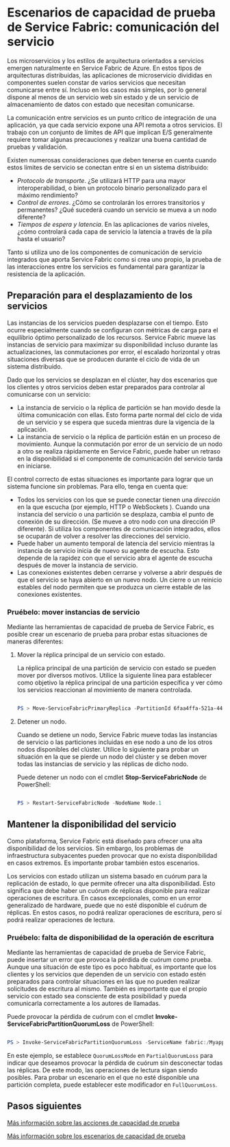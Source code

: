 <properties
   pageTitle="Capacidad de prueba: comunicación del servicio | Microsoft Azure"
   description="La comunicación entre servicios es un punto crítico de integración de una aplicación de Service Fabric. En este artículo se describen las consideraciones de diseño y las técnicas de prueba."
   services="service-fabric"
   documentationCenter=".net"
   authors="vturecek"
   manager="timlt"
   editor=""/>

<tags
   ms.service="service-fabric"
   ms.devlang="dotnet"
   ms.topic="article"
   ms.tgt_pltfrm="NA"
   ms.workload="NA"
   ms.date="08/25/2015"
   ms.author="vturecek"/>

# Escenarios de capacidad de prueba de Service Fabric: comunicación del servicio

Los microservicios y los estilos de arquitectura orientados a servicios emergen naturalmente en Service Fabric de Azure. En estos tipos de arquitecturas distribuidas, las aplicaciones de microservicio divididas en componentes suelen constar de varios servicios que necesitan comunicarse entre sí. Incluso en los casos más simples, por lo general dispone al menos de un servicio web sin estado y de un servicio de almacenamiento de datos con estado que necesitan comunicarse.

La comunicación entre servicios es un punto crítico de integración de una aplicación, ya que cada servicio expone una API remota a otros servicios. El trabajo con un conjunto de límites de API que implican E/S generalmente requiere tomar algunas precauciones y realizar una buena cantidad de pruebas y validación.

Existen numerosas consideraciones que deben tenerse en cuenta cuando estos límites de servicio se conectan entre sí en un sistema distribuido:

 - *Protocolo de transporte*. ¿Se utilizará HTTP para una mayor interoperabilidad, o bien un protocolo binario personalizado para el máximo rendimiento?
 - *Control de errores*. ¿Cómo se controlarán los errores transitorios y permanentes? ¿Qué sucederá cuando un servicio se mueva a un nodo diferente?
 - *Tiempos de espera y latencia*. En las aplicaciones de varios niveles, ¿cómo controlará cada capa de servicio la latencia a través de la pila hasta el usuario?

Tanto si utiliza uno de los componentes de comunicación de servicio integrados que aporta Service Fabric como si crea uno propio, la prueba de las interacciones entre los servicios es fundamental para garantizar la resistencia de la aplicación.

## Preparación para el desplazamiento de los servicios

Las instancias de los servicios pueden desplazarse con el tiempo. Esto ocurre especialmente cuando se configuran con métricas de carga para el equilibrio óptimo personalizado de los recursos. Service Fabric mueve las instancias de servicio para maximizar su disponibilidad incluso durante las actualizaciones, las conmutaciones por error, el escalado horizontal y otras situaciones diversas que se producen durante el ciclo de vida de un sistema distribuido.

Dado que los servicios se desplazan en el clúster, hay dos escenarios que los clientes y otros servicios deben estar preparados para controlar al comunicarse con un servicio:

- La instancia de servicio o la réplica de partición se han movido desde la última comunicación con ellas. Esto forma parte normal del ciclo de vida de un servicio y se espera que suceda mientras dure la vigencia de la aplicación.
- La instancia de servicio o la réplica de partición están en un proceso de movimiento. Aunque la conmutación por error de un servicio de un nodo a otro se realiza rápidamente en Service Fabric, puede haber un retraso en la disponibilidad si el componente de comunicación del servicio tarda en iniciarse.

El control correcto de estas situaciones es importante para lograr que un sistema funcione sin problemas. Para ello, tenga en cuenta que:

- Todos los servicios con los que se puede conectar tienen una *dirección* en la que escucha (por ejemplo, HTTP o WebSockets ). Cuando una instancia del servicio o una partición se desplaza, cambia el punto de conexión de su dirección. (Se mueve a otro nodo con una dirección IP diferente). Si utiliza los componentes de comunicación integrados, ellos se ocuparán de volver a resolver las direcciones del servicio.
- Puede haber un aumento temporal de latencia del servicio mientras la instancia de servicio inicia de nuevo su agente de escucha. Esto depende de la rapidez con que el servicio abra el agente de escucha después de mover la instancia de servicio.
- Las conexiones existentes deben cerrarse y volverse a abrir después de que el servicio se haya abierto en un nuevo nodo. Un cierre o un reinicio estables del nodo permiten que se produzca un cierre estable de las conexiones existentes.

### Pruébelo: mover instancias de servicio

Mediante las herramientas de capacidad de prueba de Service Fabric, es posible crear un escenario de prueba para probar estas situaciones de maneras diferentes:

1. Mover la réplica principal de un servicio con estado.

    La réplica principal de una partición de servicio con estado se pueden mover por diversos motivos. Utilice la siguiente línea para establecer como objetivo la réplica principal de una partición específica y ver cómo los servicios reaccionan al movimiento de manera controlada.

    ```powershell

    PS > Move-ServiceFabricPrimaryReplica -PartitionId 6faa4ffa-521a-44e9-8351-dfca0f7e0466 -ServiceName fabric:/MyApplication/MyService

    ```

2. Detener un nodo.

    Cuando se detiene un nodo, Service Fabric mueve todas las instancias de servicio o las particiones incluidas en ese nodo a uno de los otros nodos disponibles del clúster. Utilice lo siguiente para probar un situación en la que se pierde un nodo del clúster y se deben mover todas las instancias de servicio y las réplicas de dicho nodo.

    Puede detener un nodo con el cmdlet **Stop-ServiceFabricNode** de PowerShell:

    ```powershell

    PS > Restart-ServiceFabricNode -NodeName Node.1

    ```

## Mantener la disponibilidad del servicio

Como plataforma, Service Fabric está diseñado para ofrecer una alta disponibilidad de los servicios. Sin embargo, los problemas de infraestructura subyacentes pueden provocar que no exista disponibilidad en casos extremos. Es importante probar también estos escenarios.

Los servicios con estado utilizan un sistema basado en cuórum para la replicación de estado, lo que permite ofrecer una alta disponibilidad. Esto significa que debe haber un cuórum de réplicas disponible para realizar operaciones de escritura. En casos excepcionales, como en un error generalizado de hardware, puede que no esté disponible el cuórum de réplicas. En estos casos, no podrá realizar operaciones de escritura, pero sí podrá realizar operaciones de lectura.

### Pruébelo: falta de disponibilidad de la operación de escritura

Mediante las herramientas de capacidad de prueba de Service Fabric, puede insertar un error que provoca la pérdida de cuórum como prueba. Aunque una situación de este tipo es poco habitual, es importante que los clientes y los servicios que dependen de un servicio con estado estén preparados para controlar situaciones en las que no pueden realizar solicitudes de escritura al mismo. También es importante que el propio servicio con estado sea consciente de esta posibilidad y pueda comunicarla correctamente a los autores de llamadas.

Puede provocar la pérdida de cuórum con el cmdlet **Invoke-ServiceFabricPartitionQuorumLoss** de PowerShell:

```powershell

PS > Invoke-ServiceFabricPartitionQuorumLoss -ServiceName fabric:/Myapplication/MyService -QuorumLossMode PartialQuorumLoss -QuorumLossDurationInSeconds 20

```

En este ejemplo, se establece `QuorumLossMode` en `PartialQuorumLoss` para indicar que deseamos provocar la pérdida de cuórum sin desconectar todas las réplicas. De este modo, las operaciones de lectura sigan siendo posibles. Para probar un escenario en el que no esté disponible una partición completa, puede establecer este modificador en `FullQuorumLoss`.

## Pasos siguientes

[Más información sobre las acciones de capacidad de prueba](service-fabric-testability-actions.md)

[Más información sobre los escenarios de capacidad de prueba](service-fabric-testability-scenarios.md)

<!---HONumber=AcomDC_0121_2016-->